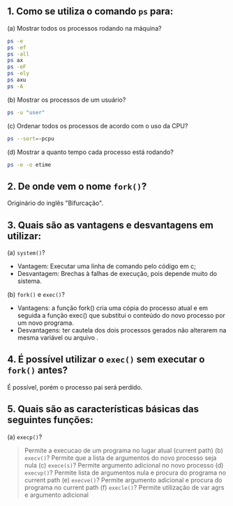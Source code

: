 ## 1. Como se utiliza o comando `ps` para:

(a) Mostrar todos os processos rodando na máquina?
```bash
ps -e
ps -ef
ps -all
ps ax
ps -eF
ps -ely
ps axu
ps -A
```

(b) Mostrar os processos de um usuário?
```bash
ps -u "user"
```

(c) Ordenar todos os processos de acordo com o uso da CPU?
```bash
ps --sort=-pcpu
```
(d) Mostrar a quanto tempo cada processo está rodando?
```bash
ps -e -o etime
```
## 2. De onde vem o nome `fork()`?
Originário do inglês "Bifurcação".
## 3. Quais são as vantagens e desvantagens em utilizar:

(a) `system()`?
* Vantagem: Executar uma linha de comando pelo código em c;
* Desvantagem: Brechas à falhas de execução, pois depende muito do sistema.

(b) `fork()` e `exec()`?
* Vantagens: a função fork() cria uma cópia do processo atual e em seguida a função exec() que substitui o conteúdo do novo processo por um novo programa.		
* Desvantagens: ter cautela dos dois processos gerados não alterarem na mesma variável ou arquivo .


## 4. É possível utilizar o `exec()` sem executar o `fork()` antes?
É possível, porém o processo pai será perdido.
## 5. Quais são as características básicas das seguintes funções:

(a) `execp()`?
> Permite a execucao de um programa no lugar atual (current path)
(b) `execv()`?
> Permite que a lista de argumentos do novo processo seja nula
(c\) `exece(s)`?
> Permite argumento adicional no novo processo
(d) `execvp()`?
> Permite lista de argumentos nula e procura do programa no current path
(e) `execve()`?
> Permite argumento adicional e procura do programa no current path
(f) `execle()`?
> Permite utilização de var agrs e argumento adicional

